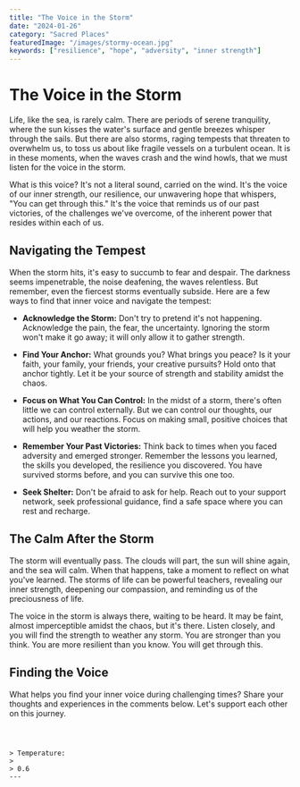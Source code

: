 ```yaml
---
title: "The Voice in the Storm"
date: "2024-01-26"
category: "Sacred Places"
featuredImage: "/images/stormy-ocean.jpg"
keywords: ["resilience", "hope", "adversity", "inner strength"]
---
```


# The Voice in the Storm

Life, like the sea, is rarely calm. There are periods of serene tranquility, where the sun kisses the water's surface and gentle breezes whisper through the sails. But there are also storms, raging tempests that threaten to overwhelm us, to toss us about like fragile vessels on a turbulent ocean. It is in these moments, when the waves crash and the wind howls, that we must listen for the voice in the storm.

What is this voice? It's not a literal sound, carried on the wind. It's the voice of our inner strength, our resilience, our unwavering hope that whispers, "You can get through this." It's the voice that reminds us of our past victories, of the challenges we've overcome, of the inherent power that resides within each of us.

## Navigating the Tempest

When the storm hits, it's easy to succumb to fear and despair. The darkness seems impenetrable, the noise deafening, the waves relentless. But remember, even the fiercest storms eventually subside. Here are a few ways to find that inner voice and navigate the tempest:

- **Acknowledge the Storm:** Don't try to pretend it's not happening. Acknowledge the pain, the fear, the uncertainty. Ignoring the storm won't make it go away; it will only allow it to gather strength.

- **Find Your Anchor:** What grounds you? What brings you peace? Is it your faith, your family, your friends, your creative pursuits? Hold onto that anchor tightly. Let it be your source of strength and stability amidst the chaos.

- **Focus on What You Can Control:** In the midst of a storm, there's often little we can control externally. But we can control our thoughts, our actions, and our reactions. Focus on making small, positive choices that will help you weather the storm.

- **Remember Your Past Victories:** Think back to times when you faced adversity and emerged stronger. Remember the lessons you learned, the skills you developed, the resilience you discovered. You have survived storms before, and you can survive this one too.

- **Seek Shelter:** Don't be afraid to ask for help. Reach out to your support network, seek professional guidance, find a safe space where you can rest and recharge.

## The Calm After the Storm

The storm will eventually pass. The clouds will part, the sun will shine again, and the sea will calm. When that happens, take a moment to reflect on what you've learned. The storms of life can be powerful teachers, revealing our inner strength, deepening our compassion, and reminding us of the preciousness of life.

The voice in the storm is always there, waiting to be heard. It may be faint, almost imperceptible amidst the chaos, but it's there. Listen closely, and you will find the strength to weather any storm. You are stronger than you think. You are more resilient than you know. You will get through this.

## Finding the Voice

What helps you find your inner voice during challenging times? Share your thoughts and experiences in the comments below. Let's support each other on this journey.

```



> Temperature:
>
> 0.6
---

```
